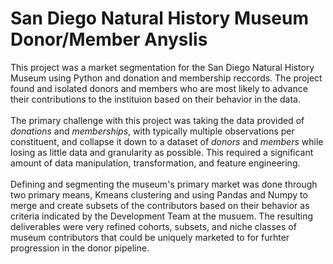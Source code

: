 # San Diego Natural History Museum Donor/Member Anyslis 
This project was a market segmentation for the San Diego Natural History Museum using Python and donation and membership reccords. The project found and isolated donors and members who are most likely to advance their contributions to the instituion based on their behavior in the data. </br></br>The primary challenge with this project was taking the data provided of *donations* and *memberships*, with typically multiple observations per constituent, and collapse it down to a dataset of *donors* and *members* while losing as little data and granularity as possible. This required a significant amount of data manipulation, transformation, and feature engineering. </br></br>Defining and segmenting the museum's primary market was done through two primary means, Kmeans clustering and using Pandas and Numpy to merge and create subsets of the contributors based on their behavior as criteria indicated by the Development Team at the musuem. The resulting deliverables were very refined cohorts, subsets, and niche classes of museum contributors that could be uniquely marketed to for furhter progression in the donor pipeline. 
